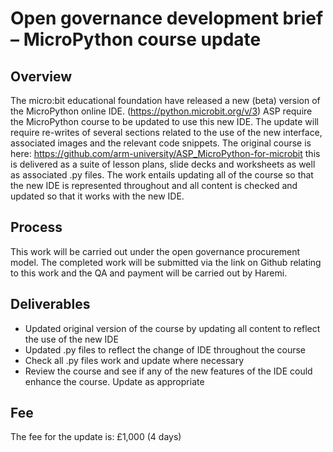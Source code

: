 # Open governance development brief – MicroPython course update

## Overview
The micro:bit educational foundation have released a new (beta) version of the MicroPython online IDE. (https://python.microbit.org/v/3)
ASP require the MicroPython course to be updated to use this new IDE. The update will require re-writes of several sections related to the use of the new interface, associated images and the relevant code snippets. 
The original course is here: https://github.com/arm-university/ASP_MicroPython-for-microbit this is delivered as a suite of lesson plans, slide decks and worksheets as well as associated .py files. The work entails updating all of the course so that the new IDE is represented throughout and all content is checked and updated so that it works with the new IDE.

## Process
This work will be carried out under the open governance procurement model. The completed work will be submitted via the link on Github relating to this work and the QA and payment will be carried out by Haremi. 

## Deliverables
* Updated original version of the course by updating all content    to reflect the use of the new IDE
* Updated .py files to reflect the change of IDE throughout the course
* Check all .py files work and update where necessary
* Review the course and see if any of the new features of the IDE could enhance the course. Update as appropriate

## Fee
The fee for the update is: £1,000 (4 days)
